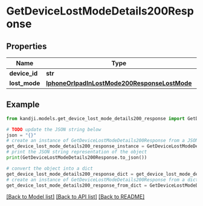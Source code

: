 # GetDeviceLostModeDetails200Response


## Properties

Name | Type | Description | Notes
------------ | ------------- | ------------- | -------------
**device_id** | **str** |  | [optional] 
**lost_mode** | [**IphoneOrIpadInLostMode200ResponseLostMode**](IphoneOrIpadInLostMode200ResponseLostMode.md) |  | [optional] 

## Example

```python
from kandji.models.get_device_lost_mode_details200_response import GetDeviceLostModeDetails200Response

# TODO update the JSON string below
json = "{}"
# create an instance of GetDeviceLostModeDetails200Response from a JSON string
get_device_lost_mode_details200_response_instance = GetDeviceLostModeDetails200Response.from_json(json)
# print the JSON string representation of the object
print(GetDeviceLostModeDetails200Response.to_json())

# convert the object into a dict
get_device_lost_mode_details200_response_dict = get_device_lost_mode_details200_response_instance.to_dict()
# create an instance of GetDeviceLostModeDetails200Response from a dict
get_device_lost_mode_details200_response_from_dict = GetDeviceLostModeDetails200Response.from_dict(get_device_lost_mode_details200_response_dict)
```
[[Back to Model list]](../README.md#documentation-for-models) [[Back to API list]](../README.md#documentation-for-api-endpoints) [[Back to README]](../README.md)


